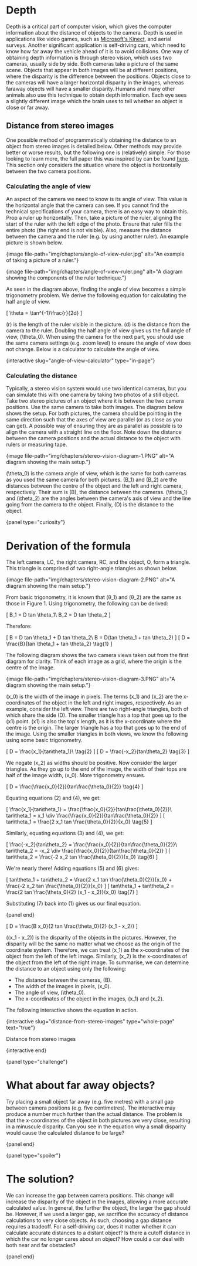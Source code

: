 # Depth
Depth is a critical part of computer vision, which gives the computer information about the distance of objects to the camera. 
Depth is used in applications like video games, such as [Microsoft's Kinect](https://en.wikipedia.org/wiki/Kinect), and aerial surveys.
Another significant application is self-driving cars, which need to know how far away the vehicle ahead of it is to avoid collisions. 
One way of obtaining depth information is through stereo vision, which uses two cameras, usually side by side.
Both cameras take a picture of the same scene.
Objects that appear in both images will be at different positions, where the disparity is the difference between the positions.
Objects close to the cameras will have a larger horizontal disparity in the images, whereas faraway objects will have a smaller disparity.
Humans and many other animals also use this technique to obtain depth information. 
Each eye sees a slightly different image which the brain uses to tell whether an object is close or far away.

## Distance from stereo images
One possible method of programmatically obtaining the distance to an object from stereo images is detailed below. 
Other methods may provide better or worse results, but the following one is (relatively) simple. 
For those looking to learn more, the full paper this was inspired by can be found [here](https://www.researchgate.net/publication/320336266_Distance_Measurement_for_Self-Driving_Cars_Using_Stereo_Camera).
This section only considers the situation where the object is horizontally between the two camera positions.


### Calculating the angle of view
An aspect of the camera we need to know is its angle of view. This value is the horizontal angle that the camera can see.
If you cannot find the technical specifications of your camera, there is an easy way to obtain this.
Prop a ruler up horizontally.
Then, take a picture of the ruler, aligning the start of the ruler with the left edge of the photo.
Ensure that ruler fills the entire photo (the right end is not visible). Also, measure the distance between the camera and the ruler (e.g. by using another ruler).
An example picture is shown below.

{image file-path="img/chapters/angle-of-view-ruler.jpg" alt="An example of taking a picture of a ruler."}

{image file-path="img/chapters/angle-of-view-ruler.png" alt="A diagram showing the components of the ruler technique."}

As seen in the diagram above, finding the angle of view becomes a simple trigonometry problem.
We derive the following equation for calculating the half angle of view.

\[
\theta = \tan^{-1}\frac{r}{2d}
\]

\(r\) is the length of the ruler visible in the picture. \(d\) is the distance from the camera to the ruler.
Doubling the half angle of view gives us the full angle of view, \(\theta_0\).
When using the camera for the next part, you should use the same camera settings (e.g. zoom level) to ensure the angle of view does not change.
Below is a calculator to calculate the angle of view.

{interactive slug="angle-of-view-calculator" type="in-page"}


### Calculating the distance
Typically, a stereo vision system would use two identical cameras, but you can simulate this with one camera by taking two photos of a still object.
Take two stereo pictures of an object where it is between the two camera positions.
Use the same camera to take both images.
The diagram below shows the setup.
For both pictures, the camera should be pointing in the same direction such that the axes of view are parallel (or as close as you can get).
A possible way of ensuring they are as parallel as possible is to align the camera with a straight line on the floor.
Note down the distance between the camera positions and the actual distance to the object with rulers or measuring tape.

{image file-path="img/chapters/stereo-vision-diagram-1.PNG" alt="A diagram showing the main setup."}

\(\theta_0\) is the camera angle of view, which is the same for both cameras as you used the same camera for both pictures.
\(B_1\) and \(B_2\) are the distances between the centre of the object and the left and right camera, respectively.
Their sum is \(B\), the distance between the cameras.
\(\theta_1\) and \(\theta_2\) are the angles between the camera's axis of view and the line going from the camera to the object.
Finally, \(D\) is the distance to the object.


{panel type="curiosity"}

# Derivation of the formula

The left camera, LC, the right camera, RC, and the object, O, form a triangle. This triangle is comprised of two right-angle triangles as shown below.

{image file-path="img/chapters/stereo-vision-diagram-2.PNG" alt="A diagram showing the main setup."}

From basic trigonometry, it is known that \(θ_1\) and \(θ_2\) are the same as those in Figure 1. 
Using trigonometry, the following can be derived:

\[
B_1 = D tan \theta_1\\
B_2 = D tan \theta_2
\]

Therefore:

\[
B = D tan \theta_1 + D tan \theta_2\\
B = D(tan \theta_1 + tan \theta_2)
\]
\[
D = \frac{B}{tan \theta_1 + tan \theta_2} \tag{1}
\]


The following diagram shows the two camera views taken out from the first diagram for clarity.
Think of each image as a grid, where the origin is the centre of the image.

{image file-path="img/chapters/stereo-vision-diagram-3.PNG" alt="A diagram showing the main setup."}

\(x_0\) is the width of the image in pixels.
The terms \(x_1\) and \(x_2\) are the x-coordinates of the object in the left and right images, respectively.
As an example, consider the left view.
There are two right-angle triangles, both of which share the side \(D\).
The smaller triangle has a top that goes up to the \(x1\) point.
\(x1\) is also the top's length, as it is the x-coordinate where the centre is the origin.
The larger triangle has a top that goes up to the end of the image.
Using the smaller triangles in both views, we know the following using some basic trigonometry.

\[
D = \frac{x_1}{tan\theta_1}\\ \tag{2}
\]
\[
D = \frac{-x_2}{tan\theta_2} \tag{3}
\]

We negate \(x_2\) as widths should be positive.
Now consider the larger triangles.
As they go up to the end of the image, the width of their tops are half of the image width, \(x_0\).
More trigonometry ensues.

\[
D = \frac{\frac{x_0}{2}}{tan\frac{\theta_0}{2}} \tag{4}
\]

Equating equations (2) and (4), we get:

\[
\frac{x_1}{tan\theta_1} = \frac{\frac{x_0}{2}}{tan\frac{\theta_0}{2}}\\
tan\theta_1 = x_1 \div \frac{\frac{x_0}{2}}{tan\frac{\theta_0}{2}}
\]
\[
tan\theta_1 = \frac{2 x_1 tan \frac{\theta_0}{2}}{x_0} \tag{5}
\]

Similarly, equating equations (3) and (4), we get:

\[
\frac{-x_2}{tan\theta_2} = \frac{\frac{x_0}{2}}{tan\frac{\theta_0}{2}}\\
tan\theta_2 = -x_2 \div \frac{\frac{x_0}{2}}{tan\frac{\theta_0}{2}}
\]
\[
tan\theta_2 = \frac{-2 x_2 tan \frac{\theta_0}{2}}{x_0} \tag{6}
\]

We're nearly there! Adding equations (5) and (6) gives:

\[
tan\theta_1 + tan\theta_2 = \frac{2 x_1 tan \frac{\theta_0}{2}}{x_0} + \frac{-2 x_2 tan \frac{\theta_0}{2}}{x_0}
\]
\[
tan\theta_1 + tan\theta_2 = \frac{2 tan \frac{\theta_0}{2} (x_1 - x_2)}{x_0} \tag{7}
\]

Substituting (7) back into (1) gives us our final equation.

{panel end}

\[
D = \frac{B x_0}{2 tan \frac{\theta_0}{2} (x_1 - x_2)}
\]

\((x_1 - x_2)\) is the disparity of the objects in the pictures.
However, the disparity will be the same no matter what we choose as the origin of the coordinate system.
Therefore, we can treat \(x_1\) as the x-coordinates of the object from the left of the left image. Similarly, \(x_2\) is the x-coordinates of the object from the left of the right image.
To summarise, we can determine the distance to an object using only the following:

- The distance between the cameras, \(B\).
- The width of the images in pixels, \(x_0\).
- The angle of view, \(\theta_0\).
- The x-coordinates of the object in the images, \(x_1\) and \(x_2\).

The following interactive shows the equation in action.

{interactive slug="distance-from-stereo-images" type="whole-page" text="true"}

Distance from stereo images

{interactive end}

{panel type="challenge"}

# What about far away objects?

Try placing a small object far away (e.g. five metres) with a small gap between camera positions (e.g. five centimetres).
The interactive may produce a number much further than the actual distance.
The problem is that the x-coordinates of the object in both pictures are very close, resulting in a minuscule disparity.
Can you see in the equation why a small disparity would cause the calculated distance to be large?

{panel end}

{panel type="spoiler"}
    
# The solution?

We can increase the gap between camera positions.
This change will increase the disparity of the object in the images, allowing a more accurate calculated value.
In general, the further the object, the larger the gap should be.
However, if we used a larger gap, we sacrifice the accuracy of distance calculations to very close objects.
As such, choosing a gap distance requires a tradeoff.
For a self-driving car, does it matter whether it can calculate accurate distances to a distant object?
Is there a cutoff distance in which the car no longer cares about an object?
How could a car deal with both near and far obstacles?

{panel end}
